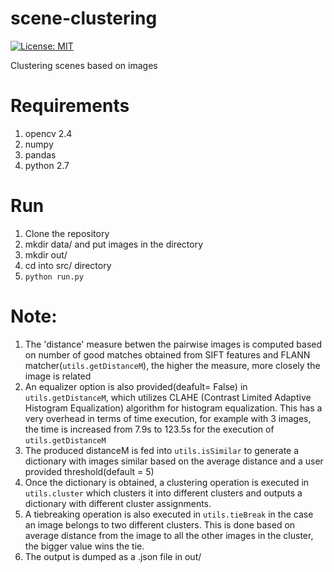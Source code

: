 # scene-clustering
[![License: MIT](https://img.shields.io/badge/License-MIT-yellow.svg)](https://opensource.org/licenses/MIT)

Clustering scenes based on images

# Requirements
1. opencv 2.4
2. numpy
3. pandas
4. python 2.7

# Run
1. Clone the repository
2. mkdir data/ and put images in the directory
3. mkdir out/
4. cd into src/ directory
5. `python run.py` 

# Note:
1. The 'distance' measure betwen the pairwise images is computed based on number of good matches obtained from SIFT features and FLANN matcher(`utils.getDistanceM`), the higher the measure, more closely the image is related
2. An equalizer option is also provided(deafult= False) in `utils.getDistanceM`, which utilizes CLAHE (Contrast Limited Adaptive Histogram Equalization) algorithm for histogram equalization. This has a very overhead in terms of time execution, for example with 3 images, the time is increased from 7.9s to 123.5s for the execution of `utils.getDistanceM`
3. The produced distanceM is fed into `utils.isSimilar` to generate a dictionary with images similar based on the average distance and a user provided threshold(default = 5)
4. Once the dictionary is obtained, a clustering operation is executed in `utils.cluster` which clusters it into different clusters and outputs a dictionary with different cluster assignments. 
5. A tiebreaking operation is also executed in `utils.tieBreak` in the case an image belongs to two different clusters. This is done based on average distance from the image to all the other images in the cluster, the bigger value wins the tie.
6. The output is dumped as a .json file in out/
